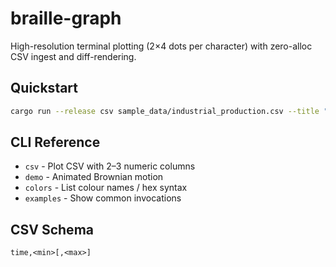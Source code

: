# braille-graph

High-resolution terminal plotting (2×4 dots per character) with zero-alloc CSV ingest and diff-rendering.

## Quickstart
```bash
cargo run --release csv sample_data/industrial_production.csv --title "US Industrial Production, 1929–1941"
```

## CLI Reference
* `csv` - Plot CSV with 2–3 numeric columns
* `demo` - Animated Brownian motion
* `colors` - List colour names / hex syntax
* `examples` - Show common invocations

## CSV Schema
`time,<min>[,<max>]`
